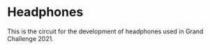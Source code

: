 # Headphones
<p> This is the circuit for the development of headphones used in Grand Challenge 2021. </p>
